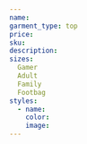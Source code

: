 ```yaml
---
name:
garment_type: top
price:
sku:
description:
sizes:
  Gamer
  Adult
  Family
  Footbag
styles:
  - name:
    color:
    image:
---
```

